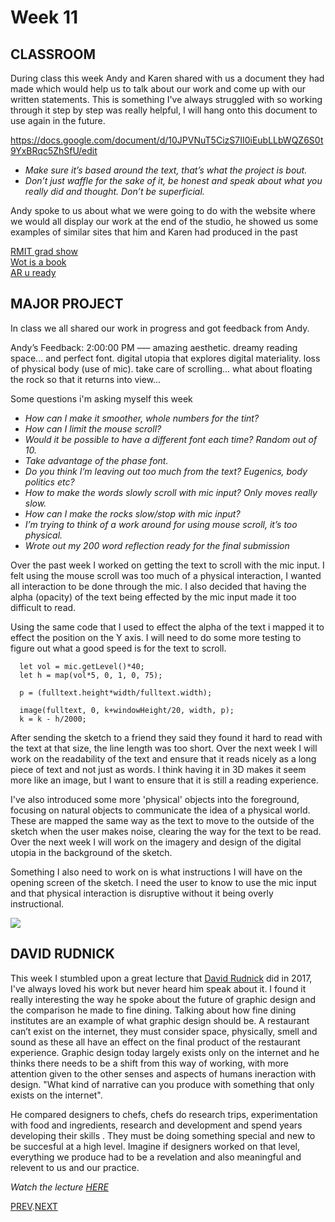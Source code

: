 # Week 11

## CLASSROOM
During class this week Andy and Karen shared with us a document they had made which would help us to talk about our work and come up with our written statements. This is something I've always struggled with so working through it step by step was really helpful, I will hang onto this document to use again in the future.

https://docs.google.com/document/d/10JPVNuT5CizS7II0iEubLLbWQZ6S0t9YxBRqc5ZhSfU/edit

- *Make sure it’s based around the text, that’s what the project is bout.* 
- *Don’t just waffle for the sake of it, be honest and speak about what you really did and thought. Don’t be superficial.*   

Andy spoke to us about what we were going to do with the website where we would all display our work at the end of the studio, he showed us some examples of similar sites that him and Karen had produced in the past

[RMIT grad show](http://rmitcd.grad.show/list.php) \
[Wot is a book](http://wotisabook.com/) \
[AR u ready](http://www.digbeyond.com/ARuready/index.php)

## MAJOR PROJECT
In class we all shared our work in progress and got feedback from Andy.

Andy’s Feedback: 2:00:00 PM ––– amazing aesthetic. dreamy reading space... and perfect font. digital utopia that explores digital materiality. loss of physical body (use of mic). take care of scrolling... what about floating the rock so that it returns into view...   

Some questions i'm asking myself this week     
- *How can I make it smoother, whole numbers for the tint?*
- *How can I limit the mouse scroll?*  
- *Would it be possible to have a different font each time? Random out of 10.*  
- *Take advantage of the phase font.*   
- *Do you think I’m leaving out too much from the text? Eugenics, body politics etc?*  
- *How to make the words slowly scroll with mic input? Only moves really slow.*   
- *How can I make the rocks slow/stop with mic input?*  
- *I’m trying to think of a work around for using mouse scroll, it’s too physical.*    
- *Wrote out my 200 word reflection ready for the final submission*

Over the past week I worked on getting the text to scroll with the mic input. I felt using the mouse scroll was too much of a physical interaction, I wanted all interaction to be done through the mic. I also decided that having the alpha (opacity) of the text being effected by the mic input made it too difficult to read.

Using the same code that I used to effect the alpha of the text i mapped it to effect the position on the Y axis. I will need to do some more testing to figure out what a good speed is for the text to scroll.

``` // 
  let vol = mic.getLevel()*40;
  let h = map(vol*5, 0, 1, 0, 75);
  
  p = (fulltext.height*width/fulltext.width);
  
  image(fulltext, 0, k+windowHeight/20, width, p);
  k = k - h/2000;
``` 
After sending the sketch to a friend they said they found it hard to read with the text at that size, the line length was too short. Over the next week I will work on the readability of the text and ensure that it reads nicely as a long piece of text and not just as words. I think having it in 3D makes it seem more like an image, but I want to ensure that it is still a reading experience.

I've also introduced some more 'physical' objects into the foreground, focusing on natural objects to communicate the idea of a physical world. These are mapped the same way as the text to move to the outside of the sketch when the user makes noise, clearing the way for the text to be read. Over the next week I will work on the imagery and design of the digital utopia in the background of the sketch.

Something I also need to work on is what instructions I will have on the opening screen of the sketch. I need the user to know to use the mic input and that physical interaction is disruptive without it being overly instructional.

![](FINAL_V8.gif)


## DAVID RUDNICK
This week I stumbled upon a great lecture that [David Rudnick](https://davidrudnick.org/) did in 2017, I've always loved his work but never heard him speak about it. I found it really interesting the way he spoke about the future of graphic design and the comparison he made to fine dining. Talking about how fine dining institutes are an example of what graphic design should be. A restaurant can’t exist on the internet, they must consider space, physically, smell and sound as these all have an effect on the final product of the restaurant experience. Graphic design today largely exists only on the internet and he thinks there needs to be a shift from this way of working, with more attention given to the other senses and aspects of humans ineraction with design. "What kind of narrative can you produce with something that only exists on the internet".

He compared designers to chefs, chefs do research trips, experimentation with food and ingredients, research and development and spend years developing their skills . They must be doing something special and new to be succesful at a high level. Imagine if designers worked on that level, everything we produce had to be a revelation and also meaningful and relevent to us and our practice.

*Watch the lecture [HERE](https://www.youtube.com/watch?v=-ejp4AvetSA&ab_channel=StrelkaInstitute%2F%D0%98%D0%BD%D1%81%D1%82%D0%B8%D1%82%D1%83%D1%82%D0%A1%D1%82%D1%80%D0%B5%D0%BB%D0%BA%D0%B0)*


[PREV](https://github.com/HamishPayne/CODE-WORDS/edit/master/Classroom/Week-10).[NEXT](https://github.com/HamishPayne/CODE-WORDS/edit/master/Classroom/Week-12)
